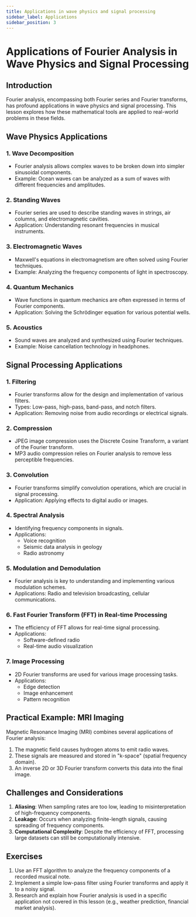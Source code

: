 ```yaml
---
title: Applications in wave physics and signal processing
sidebar_label: Applications
sidebar_position: 3
---
```

# Applications of Fourier Analysis in Wave Physics and Signal Processing

## Introduction
Fourier analysis, encompassing both Fourier series and Fourier transforms, has profound applications in wave physics and signal processing. This lesson explores how these mathematical tools are applied to real-world problems in these fields.

## Wave Physics Applications

### 1. Wave Decomposition
- Fourier analysis allows complex waves to be broken down into simpler sinusoidal components.
- Example: Ocean waves can be analyzed as a sum of waves with different frequencies and amplitudes.

### 2. Standing Waves
- Fourier series are used to describe standing waves in strings, air columns, and electromagnetic cavities.
- Application: Understanding resonant frequencies in musical instruments.

### 3. Electromagnetic Waves
- Maxwell's equations in electromagnetism are often solved using Fourier techniques.
- Example: Analyzing the frequency components of light in spectroscopy.

### 4. Quantum Mechanics
- Wave functions in quantum mechanics are often expressed in terms of Fourier components.
- Application: Solving the Schrödinger equation for various potential wells.

### 5. Acoustics
- Sound waves are analyzed and synthesized using Fourier techniques.
- Example: Noise cancellation technology in headphones.

## Signal Processing Applications

### 1. Filtering
- Fourier transforms allow for the design and implementation of various filters.
- Types: Low-pass, high-pass, band-pass, and notch filters.
- Application: Removing noise from audio recordings or electrical signals.

### 2. Compression
- JPEG image compression uses the Discrete Cosine Transform, a variant of the Fourier transform.
- MP3 audio compression relies on Fourier analysis to remove less perceptible frequencies.

### 3. Convolution
- Fourier transforms simplify convolution operations, which are crucial in signal processing.
- Application: Applying effects to digital audio or images.

### 4. Spectral Analysis
- Identifying frequency components in signals.
- Applications:
    - Voice recognition
    - Seismic data analysis in geology
    - Radio astronomy

### 5. Modulation and Demodulation
- Fourier analysis is key to understanding and implementing various modulation schemes.
- Applications: Radio and television broadcasting, cellular communications.

### 6. Fast Fourier Transform (FFT) in Real-time Processing
- The efficiency of FFT allows for real-time signal processing.
- Applications:
    - Software-defined radio
    - Real-time audio visualization

### 7. Image Processing
- 2D Fourier transforms are used for various image processing tasks.
- Applications:
    - Edge detection
    - Image enhancement
    - Pattern recognition

## Practical Example: MRI Imaging
Magnetic Resonance Imaging (MRI) combines several applications of Fourier analysis:
1. The magnetic field causes hydrogen atoms to emit radio waves.
2. These signals are measured and stored in "k-space" (spatial frequency domain).
3. An inverse 2D or 3D Fourier transform converts this data into the final image.

## Challenges and Considerations
1. **Aliasing**: When sampling rates are too low, leading to misinterpretation of high-frequency components.
2. **Leakage**: Occurs when analyzing finite-length signals, causing spreading of frequency components.
3. **Computational Complexity**: Despite the efficiency of FFT, processing large datasets can still be computationally intensive.

## Exercises
1. Use an FFT algorithm to analyze the frequency components of a recorded musical note.
2. Implement a simple low-pass filter using Fourier transforms and apply it to a noisy signal.
3. Research and explain how Fourier analysis is used in a specific application not covered in this lesson (e.g., weather prediction, financial market analysis).